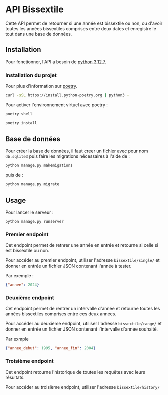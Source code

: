 # API Bissextile
Cette API permet de retourner si une année est bissextile ou non, 
ou d'avoir toutes les années bissextiles comprises entre deux dates 
et enregistre le tout dans une base de données.

## Installation
Pour fonctionner, l'API a besoin de [python 3.12.7](https://www.python.org/downloads/).

### Installation du projet 
Pour plus d'information sur [poetry](https://python-poetry.org/).
```bash
curl -sSL https://install.python-poetry.org | python3 -
```

Pour activer l'environnement virtuel avec poetry :
```bash
poetry shell
```

```bash
poetry install
```

## Base de données
Pour créer la base de données, il faut creer un fichier avec pour nom `db.sqlite3` 
puis faire les migrations nécessaires à l'aide de :
```bash
python manage.py makemigations
```
puis de :
```bash
python manage.py migrate
```

## Usage
Pour lancer le serveur :
```bash
python manage.py runserver
```

### Premier endpoint
Cet endpoint permet de retnrer une année en entrée et retourne si celle si est bissextile ou non.

Pour accéder au premier endpoint, utiliser l'adresse `bissextile/single/`
et donner en entrée un fichier JSON contenant l'année à tester. 

Par exemple :
```json
{"annee": 2024}
```

### Deuxième endpoint
Cet endpoint permet de rentrer un intervalle d'année et retourne toutes les années bissextiles comprises entre ces deux années.

Pour accéder au deuxième endpoint, utiliser l'adresse `bissextile/range/`
et donner en entrée un fichier JSON contenant l'intervalle d'année souhaité. 

Par exmple 
```json
{"annee_debut": 1995, "annee_fin": 2004}
```

### Troisième endpoint
Cet endpoint retourne l'historique de toutes les requêtes avec leurs résultats.

Pour accéder au troisième endpoint, utiliser l'adresse `bissextile/history/`